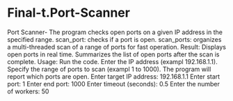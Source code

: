 # Final-t.Port-Scanner
Port Scanner- The program checks open ports on a given IP address in the specified range.
scan_port: checks if a port is open. 
scan_ports: organizes a multi-threaded scan of a range of ports for fast operation.
Result: Displays open ports in real time. Summarizes the list of open ports after the scan is complete.
Usage: Run the code. Enter the IP address (exampl 192.168.1.1). Specify the range of ports to scan (exampl 1 to 1000). The program will report which ports are open.
Enter target IP address: 192.168.1.1
Enter start port: 1
Enter end port: 1000
Enter timeout (seconds): 0.5
Enter the number of workers: 50
